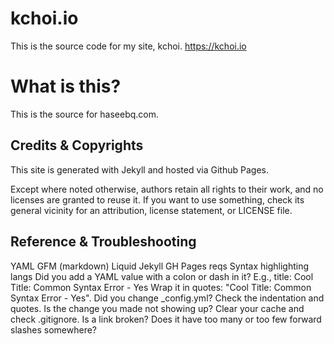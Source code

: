 # kchoi.io
This is the source code for my site, kchoi. https://kchoi.io


# What is this?
This is the source for haseebq.com.

## Credits & Copyrights
This site is generated with Jekyll and hosted via Github Pages.

Except where noted otherwise, authors retain all rights to their work, and no licenses are granted to reuse it. If you want to use something, check its general vicinity for an attribution, license statement, or LICENSE file.

## Reference & Troubleshooting
YAML
GFM (markdown)
Liquid
Jekyll
GH Pages reqs
Syntax highlighting langs
Did you add a YAML value with a colon or dash in it? E.g., title: Cool Title: Common Syntax Error - Yes Wrap it in quotes: "Cool Title: Common Syntax Error - Yes".
Did you change _config.yml? Check the indentation and quotes.
Is the change you made not showing up? Clear your cache and check .gitignore.
Is a link broken? Does it have too many or too few forward slashes somewhere?

